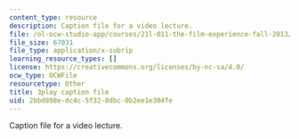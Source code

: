 ```yaml
---
content_type: resource
description: Caption file for a video lecture.
file: /ol-ocw-studio-app/courses/21l-011-the-film-experience-fall-2013/2bbd898edc4c5f328dbc0b2ee1e304fe_BgozyEIGsuc.vtt
file_size: 67031
file_type: application/x-subrip
learning_resource_types: []
license: https://creativecommons.org/licenses/by-nc-sa/4.0/
ocw_type: OCWFile
resourcetype: Other
title: 3play caption file
uid: 2bbd898e-dc4c-5f32-8dbc-0b2ee1e304fe
---
```

Caption file for a video lecture.